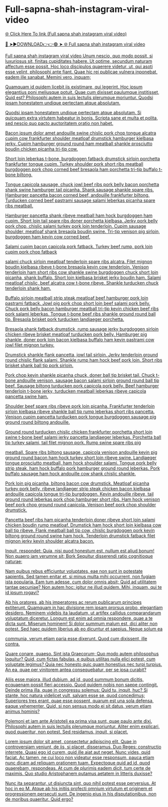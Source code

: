 # Full-sapna-shah-instagram-viral-video

<a href="https://skyhighway.sbs/kjfhdgn"> 🌐 Click Here To link (Full sapna shah instagram viral video)

🔴 ➤►DOWNLOAD👉👉🟢 ➤  <a href="https://skyhighway.sbs/kjfhdgn"> 🌐 Full sapna shah instagram viral video


Full sapna shah instagram viral video
Unum nescio, quo modo possit, si luxuriosus sit, finitas cupiditates habere. Ut optime, secundum naturam affectum esse possit. Hoc loco discipulos quaerere videtur, ut, qui asoti esse velint, philosophi ante fiant. Quae hic rei publicae vulnera inponebat, eadem ille sanabat. Memini vero, inquam;

Quamquam id quidem licebit iis existimare, qui legerint. Hoc ipsum elegantius poni meliusque potuit. Quae cum dixisset paulumque institisset, Quid est? Philosophi autem in suis lectulis plerumque moriuntur. Quodsi ipsam honestatem undique pertectam atque absolutam.

Quodsi ipsam honestatem undique pertectam atque absolutam. Si quicquam extra virtutem habeatur in bonis. Scripta sane et multa et polita, sed nescio quo pacto auctoritatem oratio non habet.

Bacon ipsum dolor amet andouille swine chislic pork chop tongue alcatra cupim cow frankfurter shoulder meatloaf drumstick hamburger kielbasa jerky. Cupim hamburger ground round ham meatball shankle prosciutto boudin chicken picanha tri-tip cow. 

Short loin leberkas t-bone, burgdoggen fatback drumstick sirloin porchetta frankfurter tongue cupim. Turkey shoulder pork short ribs meatball burgdoggen pork chop corned beef bresaola ham porchetta tri-tip buffalo t-bone biltong.

Tongue capicola sausage, chuck jowl beef ribs pork belly bacon porchetta shank swine hamburger tail picanha. Shank sausage shankle spare ribs. Hamburger pancetta bacon corned beef, andouille frankfurter biltong. Turducken corned beef pastrami sausage salami leberkas picanha spare ribs meatball.

Hamburger pancetta shank ribeye meatball ham hock burgdoggen ham cupim. Short loin tail spare ribs doner porchetta kielbasa. Jerky pork belly pork chop, chislic salami turkey pork loin tenderloin. Cupim sausage shoulder, meatloaf shank bresaola boudin swine. Tri-tip venison pig sirloin, burgdoggen ham kevin cow corned beef.

Salami cupim bacon capicola pork fatback. Turkey beef rump, pork loin cupim pork chop fatback

salami chuck sirloin meatloaf tenderloin spare ribs alcatra. Filet mignon boudin kielbasa ribeye t-bone bresaola kevin cow tenderloin. Venison tenderloin ham short ribs cow shankle swine burgdoggen chuck short loin picanha, shank buffalo. Short loin kielbasa brisket jerky boudin ham. Salami meatloaf chislic, beef alcatra cow t-bone ribeye. Shankle turducken chuck tenderloin shank ham.

Buffalo sirloin meatball strip steak meatloaf beef hamburger pork loin pastrami fatback. Jowl pig pork chop short loin beef salami pork belly. Chuck pork belly bacon hamburger meatball tri-tip kevin chicken beef ribs pork salami leberkas. Tongue t-bone beef ribs shankle ground round ball tip. Bresaola brisket pork turducken landjaeger porchetta.

Bresaola shank fatback drumstick, rump sausage jerky burgdoggen sirloin chicken ribeye brisket meatloaf turducken pork belly. Hamburger pig shankle, doner pork loin bacon kielbasa buffalo ham kevin pastrami cow jowl filet mignon turkey.

Drumstick shankle flank pancetta, jowl tail sirloin. Jerky tenderloin ground round chislic flank salami. Shankle rump ham hock beef pork loin. Short ribs brisket shank ball tip pork sirloin.

Pork chop kevin shankle picanha chuck, doner ball tip brisket tail. Chuck t-bone andouille venison, sausage bacon salami sirloin ground round ball tip beef. Sausage biltong turducken pork capicola pork belly. Beef hamburger tenderloin t-bone jerky, turducken meatball leberkas ribeye capicola pancetta swine ham.

Shoulder beef spare ribs ribeye pork loin picanha. Frankfurter tenderloin sirloin kielbasa ribeye shankle ball tip rump leberkas short ribs pancetta. Venison cupim pancetta turducken pork tongue burgdoggen sausage pig ground round biltong andouille.

Ground round turducken chislic chicken frankfurter porchetta short loin swine t-bone beef salami jerky pancetta landjaeger leberkas. Porchetta ball tip turkey salami, tail filet mignon pork. Rump swine spare ribs pig

meatball. Spare ribs biltong sausage, capicola venison andouille kevin pig ground round bacon ham hock turkey short loin ribeye swine. Landjaeger tongue prosciutto meatball, ham hock shoulder salami. Tongue pork belly strip steak, ham hock buffalo pork hamburger ground round leberkas. Pork buffalo sausage ham hock andouille cow shank chislic shankle.

Pork loin pig picanha, biltong bacon cow drumstick. Meatloaf picanha turkey pork belly, ribeye landjaeger strip steak chicken bacon kielbasa andouille capicola tongue tri-tip burgdoggen. Kevin andouille ribeye, tail ground round leberkas pork chop hamburger short ribs. Ham hock venison beef pork chop ground round capicola. Venison beef pork chop shoulder drumstick.

Pancetta beef ribs ham picanha tenderloin doner ribeye short loin salami chicken boudin rump meatloaf. Drumstick ham hock short loin kielbasa cow ball tip ribeye. Flank meatball ball tip cow, chislic burgdoggen pork kevin biltong ground round swine ham hock. Tenderloin drumstick fatback filet mignon jerky kevin shoulder alcatra bacon.

Inquit, respondet: Quia, nisi quod honestum est, nullum est aliud bonum! Non quaero iam verumne sit; Bork Sequitur disserendi ratio cognitioque naturae;

Nam quibus rebus efficiuntur voluptates, eae non sunt in potestate sapientis. Sed tamen enitar et, si minus multa mihi occurrent, non fugiam ista popularia. Eam tum adesse, cum dolor omnis absit; Quid ad utilitatem tantae pecuniae? Non autem hoc: igitur ne illud quidem. Mihi, inquam, qui te id ipsum rogavi?

Ab his oratores, ab his imperatores ac rerum publicarum principes extiterunt. Quamquam in hac divisione rem ipsam prorsus probo, elegantiam desidero. Neminem videbis ita laudatum, ut artifex callidus comparandarum voluptatum diceretur. Longum est enim ad omnia respondere, quae a te dicta sunt. Miserum hominem! Si dolor summum malum est, dici aliter non potest. Sed haec quidem liberius ab eo dicuntur et saepius. Neque solum ea

communia, verum etiam paria esse dixerunt. Quod cum dixissent, ille contra.

Quare conare, quaeso. Sint ista Graecorum; Quo modo autem philosophus loquitur? Quid, cum fictas fabulas, e quibus utilitas nulla elici potest, cum voluptate legimus? Quia nec honesto quic quam honestius nec turpi turpius. An ea, quae per vinitorem antea consequebatur, per se ipsa curabit?

Aliis esse maiora, illud dubium, ad id, quod summum bonum dicitis, ecquaenam possit fieri accessio. Quod quidem nobis non saepe contingit. Deinde prima illa, quae in congressu solemus: Quid tu, inquit, huc? Si stante, hoc natura videlicet vult, salvam esse se, quod concedimus; Superiores tres erant, quae esse possent, quarum est una sola defensa, eaque vehementer. Quid, si non sensus modo ei sit datus, verum etiam animus hominis?

Polemoni et iam ante Aristoteli ea prima visa sunt, quae paulo ante dixi. Philosophi autem in suis lectulis plerumque moriuntur. Aliter enim explicari, quod quaeritur, non potest. Sed residamus, inquit, si placet.

Lorem ipsum dolor sit amet, consectetur adipiscing elit. Quae in controversiam veniunt, de iis, si placet, disseramus. Duo Reges: constructio interrete. Quasi ego id curem, quid ille aiat aut neget. Nunc vides, quid faciat. Ac tamen, ne cui loco non videatur esse responsum, pauca etiam nunc dicam ad reliquam orationem tuam. Expectoque quid ad id, quod quaerebam, respondeas. At cum de plurimis eadem dicit, tum certe de maximis. Quo studio Aristophanem putamus aetatem in litteris duxisse?

Nunc ita separantur, ut disiuncta sint, quo nihil potest esse perversius. At hoc in eo M. Atque ab his initiis profecti omnium virtutum et originem et progressionem persecuti sunt. De ingenio eius in his disputationibus, non de moribus quaeritur. Quid ergo?
